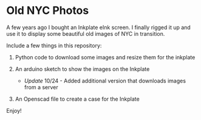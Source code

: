 # Old NYC Photos

A few years ago I bought an Inkplate eInk screen. I finally rigged it up and use it to display some beautiful old images of NYC in transition.

Include a few things in this repository:

1. Python code to download some images and resize them for the inkplate
2. An arduino sketch to show the images on the Inkplate

    * *Update* 10/24 - Added additional version that downloads images from a server

3. An Openscad file to create a case for the Inkplate

Enjoy!

